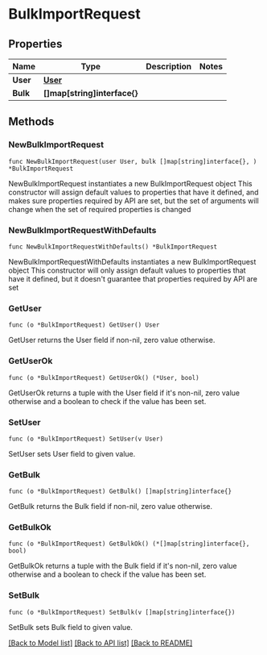 # BulkImportRequest

## Properties

Name | Type | Description | Notes
------------ | ------------- | ------------- | -------------
**User** | [**User**](User.md) |  | 
**Bulk** | **[]map[string]interface{}** |  | 

## Methods

### NewBulkImportRequest

`func NewBulkImportRequest(user User, bulk []map[string]interface{}, ) *BulkImportRequest`

NewBulkImportRequest instantiates a new BulkImportRequest object
This constructor will assign default values to properties that have it defined,
and makes sure properties required by API are set, but the set of arguments
will change when the set of required properties is changed

### NewBulkImportRequestWithDefaults

`func NewBulkImportRequestWithDefaults() *BulkImportRequest`

NewBulkImportRequestWithDefaults instantiates a new BulkImportRequest object
This constructor will only assign default values to properties that have it defined,
but it doesn't guarantee that properties required by API are set

### GetUser

`func (o *BulkImportRequest) GetUser() User`

GetUser returns the User field if non-nil, zero value otherwise.

### GetUserOk

`func (o *BulkImportRequest) GetUserOk() (*User, bool)`

GetUserOk returns a tuple with the User field if it's non-nil, zero value otherwise
and a boolean to check if the value has been set.

### SetUser

`func (o *BulkImportRequest) SetUser(v User)`

SetUser sets User field to given value.


### GetBulk

`func (o *BulkImportRequest) GetBulk() []map[string]interface{}`

GetBulk returns the Bulk field if non-nil, zero value otherwise.

### GetBulkOk

`func (o *BulkImportRequest) GetBulkOk() (*[]map[string]interface{}, bool)`

GetBulkOk returns a tuple with the Bulk field if it's non-nil, zero value otherwise
and a boolean to check if the value has been set.

### SetBulk

`func (o *BulkImportRequest) SetBulk(v []map[string]interface{})`

SetBulk sets Bulk field to given value.



[[Back to Model list]](../README.md#documentation-for-models) [[Back to API list]](../README.md#documentation-for-api-endpoints) [[Back to README]](../README.md)


